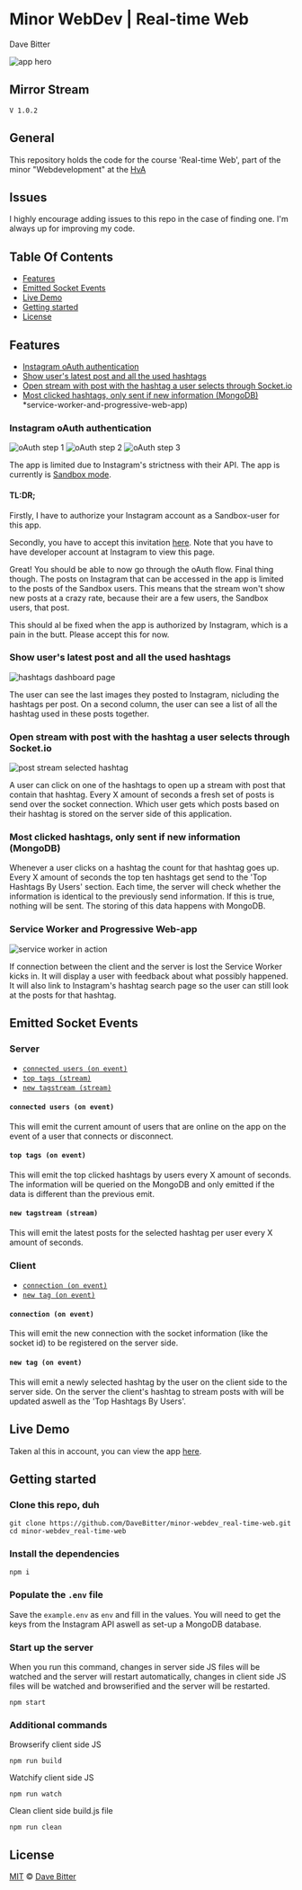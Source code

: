 # Minor WebDev | Real-time Web 
Dave Bitter 

![app hero](https://raw.githubusercontent.com/DaveBitter/minor-webdev_real-time-web/master/screenshots/hero.jpg) 

## Mirror Stream
    V 1.0.2
 
## General 
This repository holds the code for the course 'Real-time Web', part of the minor "Webdevelopment" at the [HvA](http://www.hva.nl/) 
 
## Issues 
I highly encourage adding issues to this repo in the case of finding one. I'm always up for improving my code. 

## Table Of Contents
* [Features ](#features)
* [Emitted Socket Events](#emitted-socket-events)
* [Live Demo ](#live-demo)
* [Getting started ](#getting-started)
* [License ](#license)

## Features 
* [Instagram oAuth authentication ](#Instagram-oAuth-authentication)
* [Show user's latest post and all the used hashtags](#show-users-latest-post-and-all-the-used-hashtags)
* [Open stream with post with the hashtag a user selects through Socket.io ](#open-stream-with-post-with-the-hashtag-a-user-selects-through-socketio)
* [Most clicked hashtags, only sent if new information (MongoDB)](#most-clicked-hashtags-only-sent-if-new-information-mongodb)
*service-worker-and-progressive-web-app)
 
### Instagram oAuth authentication
![oAuth step 1](https://raw.githubusercontent.com/DaveBitter/minor-webdev_real-time-web/master/screenshots/oauth_0_hero.jpg)
![oAuth step 2](https://raw.githubusercontent.com/DaveBitter/minor-webdev_real-time-web/master/screenshots/oauth_1_hero.jpg) 
![oAuth step 3](https://raw.githubusercontent.com/DaveBitter/minor-webdev_real-time-web/master/screenshots/oauth_2_hero.jpg) 

The app is limited due to Instagram's strictness with their API. The app is currently is [Sandbox mode](https://www.Instagram.com/developer/Sandbox/). 
 
#### TL:DR; 
Firstly, I have to authorize your Instagram account as a Sandbox-user for this app.  
 
Secondly, you have to accept this invitation [here](https://www.Instagram.com/developer/clients/Sandbox_invites/). Note that you have to have developer account at Instagram to view this page. 
 
Great! You should be able to now go through the oAuth flow. Final thing though. The posts on Instagram that can be accessed in the app is limited to the posts of the Sandbox users. This means that the stream won't show new posts at a crazy rate, because their are a few users, the Sandbox users, that post. 
 
This should al be fixed when the app is authorized by Instagram, which is a pain in the butt. Please accept this for now. 

### Show user's latest post and all the used hashtags 
![hashtags dashboard page](https://raw.githubusercontent.com/DaveBitter/minor-webdev_real-time-web/master/screenshots/app_0_hero.jpg)

The user can see the last images they posted to Instagram, nicluding the hashtags per post. On a second column, the user can see a list of all the hashtag used in these posts together.

### Open stream with post with the hashtag a user selects through Socket.io 
![post stream selected hashtag](https://raw.githubusercontent.com/DaveBitter/minor-webdev_real-time-web/master/screenshots/app_1_hero.jpg)

A user can click on one of the hashtags to open up a stream with post that contain that hashtag. Every X amount of seconds a fresh set of posts is send over the socket connection. Which user gets which posts based on their hashtag is stored on the server side of this application.

### Most clicked hashtags, only sent if new information (MongoDB)
Whenever a user clicks on a hashtag the count for that hashtag goes up. Every X amount of seconds the top ten hashtags get send to the 'Top Hashtags By Users' section. Each time, the server will check whether the information is identical to the previously send information. If this is true, nothing will be sent. The storing of this data happens with MongoDB.

### Service Worker and Progressive Web-app
![service worker in action](https://raw.githubusercontent.com/DaveBitter/minor-webdev_real-time-web/master/screenshots/sw_0_hero.jpg)

If connection between the client and the server is lost the Service Worker kicks in. It will display a user with feedback about what possibly happened. It will also link to Instagram's hashtag search page so the user can still look at the posts for that hashtag.

## Emitted Socket Events
### Server
* [```connected users (on event)```](#connected-users-on-event)
* [```top tags (stream)```](#top-tags-stream)
* [```new tagstream (stream)```](#new-tagstream-stream)

#### ```connected users (on event)```
This will emit the current amount of users that are online on the app on the event of a user that connects or disconnect.

#### ```top tags (on event)```
This will emit the top clicked hashtags by users every X amount of seconds. The information will be queried on the MongoDB and only emitted if the data is different than the previous emit.

#### ```new tagstream (stream)```
This will emit the latest posts for the selected hashtag per user every X amount of seconds.

### Client
* [```connection (on event)```](#connection-on-event)
* [```new tag (on event)```](#new-tag-on-event)

#### ```connection (on event)```
This will emit the new connection with the socket information (like the socket id) to be registered on the server side.

#### ```new tag (on event)```
This will emit a newly selected hashtag by the user on the client side to the server side. On the server the client's hashtag to stream posts with will be updated aswell as the 'Top Hashtags By Users'.

## Live Demo 
Taken al this in account, you can view the app [here](https://minor-webdev-real-time-web.herokuapp.com/). 
 
## Getting started 
### Clone this repo, duh 
    git clone https://github.com/DaveBitter/minor-webdev_real-time-web.git 
    cd minor-webdev_real-time-web 

### Install the dependencies 
    npm i 
 
### Populate the ```.env``` file 
Save the ```example.env``` as ```env``` and fill in the values. 
You will need to get the keys from the Instagram API aswell as set-up a MongoDB database.
 
### Start up the server 
When you run this command, changes in server side JS files will be watched and the server will restart automatically, changes in client side JS files will be watched and browserified and the server will be restarted. 
     
    npm start 
 
### Additional commands 
Browserify client side JS 
 
    npm run build 
 
Watchify client side JS 
 
    npm run watch 
 
Clean client side build.js file 
 
    npm run clean 
 
## License 
[MIT](LICENSE.md) © [Dave Bitter](https://github.com/DaveBitter/) 
 